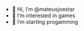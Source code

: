 - 👋 Hi, I’m @mateusjoestar
- 👀 I’m interested in games
- 🌱 I’m starting progamming

<!---
mateusjoestar/mateusjoestar is a ✨ special ✨ repository because its `README.md` (this file) appears on your GitHub profile.
You can click the Preview link to take a look at your changes.
--->

